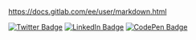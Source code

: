 https://docs.gitlab.com/ee/user/markdown.html





[![Twitter Badge](https://img.shields.io/badge/Twitter-Profile-informational?style=flat&logo=twitter&logoColor=white&color=1CA2F1)](https://twitter.com/ravindranadhcn)
[![LinkedIn Badge](https://img.shields.io/badge/LinkedIn-Profile-informational?style=flat&logo=linkedin&logoColor=white&color=0D76A8)](https://www.linkedin.com/in/ravindranadhcn/)
[![CodePen Badge](https://img.shields.io/badge/CodePen-Profile-informational?style=flat&logo=codepen&logoColor=white&color=black)](https://codepen.io/ravindranadhcn)
